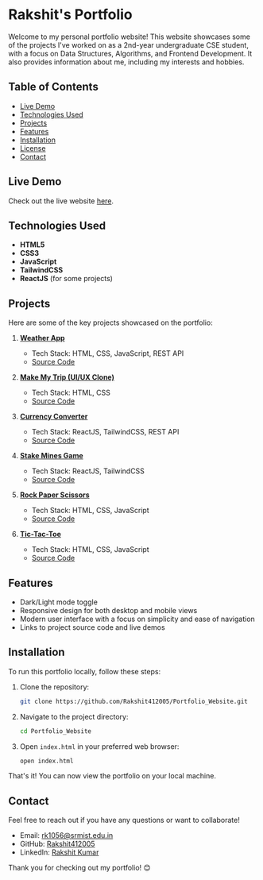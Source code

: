 # Rakshit's Portfolio
Welcome to my personal portfolio website! This website showcases some of the projects I've worked on as a 2nd-year undergraduate CSE student, with a focus on Data Structures, Algorithms, and Frontend Development. It also provides information about me, including my interests and hobbies.

## Table of Contents
- [Live Demo](#live-demo)
- [Technologies Used](#technologies-used)
- [Projects](#projects)
- [Features](#features)
- [Installation](#installation)
- [License](#license)
- [Contact](#contact)

## Live Demo
Check out the live website [here](https://rakshit412005.github.io/Portfolio_Website/).

## Technologies Used
- **HTML5**
- **CSS3**
- **JavaScript**
- **TailwindCSS**
- **ReactJS** (for some projects)

## Projects

Here are some of the key projects showcased on the portfolio:

1. **[Weather App](https://rakshit412005.github.io/Weather-App/)**
   - Tech Stack: HTML, CSS, JavaScript, REST API
   - [Source Code](https://github.com/Rakshit412005/Weather-App)

2. **[Make My Trip (UI/UX Clone)](https://rakshit412005.github.io/Make-My-Trip-Clone-UI-UX/)**
   - Tech Stack: HTML, CSS
   - [Source Code](https://github.com/Rakshit412005/Make-My-Trip-Clone-UI-UX-)

3. **[Currency Converter](https://react-currency-converter-omega-dun.vercel.app/)**
   - Tech Stack: ReactJS, TailwindCSS, REST API
   - [Source Code](https://github.com/Rakshit412005/06currencyConverter)

4. **[Stake Mines Game](https://stake-mines-game-react-git-main-rakshits-projects-3b61802b.vercel.app/)**
   - Tech Stack: ReactJS, TailwindCSS
   - [Source Code](https://github.com/Rakshit412005/Stake-Mines-Game)

5. **[Rock Paper Scissors](https://rakshit412005.github.io/Rock-Paper-and-Scissors-/)**
   - Tech Stack: HTML, CSS, JavaScript
   - [Source Code](https://github.com/Rakshit412005/Rock-Paper-and-Scissors-)

6. **[Tic-Tac-Toe](https://rakshit412005.github.io/Tic-Tac-Toe/)**
   - Tech Stack: HTML, CSS, JavaScript
   - [Source Code](https://github.com/Rakshit412005/Tic-Tac-Toe)

## Features
- Dark/Light mode toggle
- Responsive design for both desktop and mobile views
- Modern user interface with a focus on simplicity and ease of navigation
- Links to project source code and live demos

## Installation

To run this portfolio locally, follow these steps:

1. Clone the repository:
    ```bash
    git clone https://github.com/Rakshit412005/Portfolio_Website.git
    ```

2. Navigate to the project directory:
    ```bash
    cd Portfolio_Website
    ```

3. Open `index.html` in your preferred web browser:
    ```bash
    open index.html
    ```

That's it! You can now view the portfolio on your local machine.



## Contact
Feel free to reach out if you have any questions or want to collaborate!

- Email: [rk1056@srmist.edu.in](mailto:rk1056@srmist.edu.in)
- GitHub: [Rakshit412005](https://github.com/Rakshit412005)
- LinkedIn: [Rakshit Kumar](https://www.linkedin.com/in/rakshit-kumar-1290a12b7/)

Thank you for checking out my portfolio! 😊
